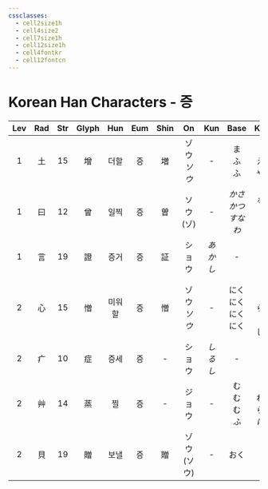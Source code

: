 ```yaml
---
cssclasses:
  - cell2size1h
  - cell4size2
  - cell7size1h
  - cell12size1h
  - cell4fontkr
  - cell12fontcn
---
```


# Korean Han Characters - 증

| Lev | Rad | Str | Glyph | Hun | Eum | Shin |     On     |  Kun  |         Base         |         Kana          | Simp |     Man      |  Can  | Viet  |
| :-: | :-: | :-: | :---: | :-: | :-: | :--: | :--------: | :---: | :------------------: | :-------------------: | :--: | :----------: | :---: | :---: |
|  1  |  土  | 15  |   增   | 더할  |  증  |  増   | ゾウ<br>*ソウ* |   -   |     ま<br>ふ<br>ふ      |     す<br>える<br>やす     |  -   |     zēng     | zang1 | tăng  |
|  1  |  曰  | 12  |   曾   | 일찍  |  증  |  曽   | ソウ<br>(ゾ)  |   -   |  *かさ<br>かつ<br>すなわ*   |    *なる<br>て<br>ち*     |  曾   | céng<br>zēng | zang1 | tằng  |
|  1  |  言  | 19  |   證   | 증거  |  증  |  証   |    ショウ     | *あかし* |          -           |           -           |  证   |    zhèng     | zing3 | chứng |
|  2  |  心  | 15  |   憎   | 미워할 |  증  |  憎   | ゾウ<br>*ソウ* |   -   | にく<br>にく<br>にく<br>にく |  む<br>い<br>らしい<br>しみ  |  -   |     zēng     | zang1 | tăng  |
|  2  |  疒  | 10  |   症   | 증세  |  증  |  -   |    ショウ     | *しるし* |          -           |           -           |  -   |    zhèng     | zing3 | chứng |
|  2  |  艸  | 14  |   蒸   |  찔  |  증  |  -   |    ジョウ     |   -   |  む<br>む<br>む<br>*ふ*  | す<br>れる<br>らす<br>*ける* |  -   |    zhēng     | zing1 | chưng |
|  2  |  貝  | 19  |   贈   | 보낼  |  증  |  贈   | ゾウ<br>(ソウ) |   -   |          おく          |           る           |  赠   |     zèng     | zang6 | tặng  |
